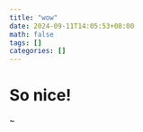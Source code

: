```yaml
---
title: "wow"
date: 2024-09-11T14:05:53+08:00
math: false
tags: []
categories: []
---
```

# So nice!
~                               
